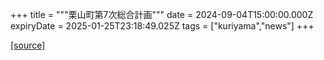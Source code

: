 +++
title = """栗山町第7次総合計画"""
date = 2024-09-04T15:00:00.000Z
expiryDate = 2025-01-25T23:18:49.025Z
tags = ["kuriyama","news"]
+++


[[source]](https://www.town.kuriyama.hokkaido.jp/soshiki/31/21905.html)
